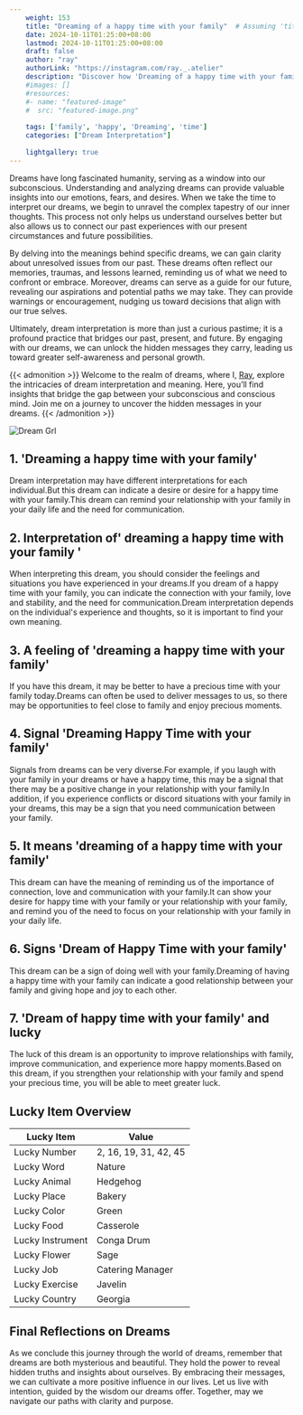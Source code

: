 ```yaml
---
    weight: 153
    title: "Dreaming of a happy time with your family"  # Assuming 'title' column exists
    date: 2024-10-11T01:25:00+08:00
    lastmod: 2024-10-11T01:25:00+08:00
    draft: false
    author: "ray"
    authorLink: "https://instagram.com/ray._.atelier"
    description: "Discover how 'Dreaming of a happy time with your family' can interpret your future and uncover its significant meanings in your life."
    #images: []
    #resources:
    #- name: "featured-image"
    #  src: "featured-image.png"
    
    tags: ['family', 'happy', 'Dreaming', 'time']
    categories: ["Dream Interpretation"]
    
    lightgallery: true
---
```

    
Dreams have long fascinated humanity, serving as a window into our subconscious. Understanding and analyzing dreams can provide valuable insights into our emotions, fears, and desires. When we take the time to interpret our dreams, we begin to unravel the complex tapestry of our inner thoughts. This process not only helps us understand ourselves better but also allows us to connect our past experiences with our present circumstances and future possibilities.

By delving into the meanings behind specific dreams, we can gain clarity about unresolved issues from our past. These dreams often reflect our memories, traumas, and lessons learned, reminding us of what we need to confront or embrace. Moreover, dreams can serve as a guide for our future, revealing our aspirations and potential paths we may take. They can provide warnings or encouragement, nudging us toward decisions that align with our true selves.

Ultimately, dream interpretation is more than just a curious pastime; it is a profound practice that bridges our past, present, and future. By engaging with our dreams, we can unlock the hidden messages they carry, leading us toward greater self-awareness and personal growth.

{{< admonition >}}
Welcome to the realm of dreams, where I, [Ray](https://instagram.com/ray._.atelier), explore the intricacies of dream interpretation and meaning. Here, you’ll find insights that bridge the gap between your subconscious and conscious mind. Join me on a journey to uncover the hidden messages in your dreams.
{{< /admonition >}}

![Dream Grl](https://cdn.pixabay.com/photo/2017/11/02/03/35/gothic-2910057_1280.jpg "Dream Grl")

## 1. 'Dreaming a happy time with your family'
Dream interpretation may have different interpretations for each individual.But this dream can indicate a desire or desire for a happy time with your family.This dream can remind your relationship with your family in your daily life and the need for communication.

## 2. Interpretation of' dreaming a happy time with your family '
When interpreting this dream, you should consider the feelings and situations you have experienced in your dreams.If you dream of a happy time with your family, you can indicate the connection with your family, love and stability, and the need for communication.Dream interpretation depends on the individual's experience and thoughts, so it is important to find your own meaning.

## 3. A feeling of 'dreaming a happy time with your family'
If you have this dream, it may be better to have a precious time with your family today.Dreams can often be used to deliver messages to us, so there may be opportunities to feel close to family and enjoy precious moments.

## 4. Signal 'Dreaming Happy Time with your family'
Signals from dreams can be very diverse.For example, if you laugh with your family in your dreams or have a happy time, this may be a signal that there may be a positive change in your relationship with your family.In addition, if you experience conflicts or discord situations with your family in your dreams, this may be a sign that you need communication between your family.

## 5. It means 'dreaming of a happy time with your family'
This dream can have the meaning of reminding us of the importance of connection, love and communication with your family.It can show your desire for happy time with your family or your relationship with your family, and remind you of the need to focus on your relationship with your family in your daily life.

## 6. Signs 'Dream of Happy Time with your family'
This dream can be a sign of doing well with your family.Dreaming of having a happy time with your family can indicate a good relationship between your family and giving hope and joy to each other.

## 7. 'Dream of happy time with your family' and lucky
The luck of this dream is an opportunity to improve relationships with family, improve communication, and experience more happy moments.Based on this dream, if you strengthen your relationship with your family and spend your precious time, you will be able to meet greater luck.

## Lucky Item Overview
| Lucky Item          | Value              |
|---------------|--------------------|
| Lucky Number        | 2, 16, 19, 31, 42, 45  |
| Lucky Word          | Nature |
| Lucky Animal        | Hedgehog |
| Lucky Place         | Bakery     |
| Lucky Color         | Green     |
| Lucky Food          | Casserole      |
| Lucky Instrument    | Conga Drum |
| Lucky Flower        | Sage    |
| Lucky Job           | Catering Manager       |
| Lucky Exercise      | Javelin  |
| Lucky Country       | Georgia    |


##  Final Reflections on Dreams

As we conclude this journey through the world of dreams, remember that dreams are both mysterious and beautiful. They hold the power to reveal hidden truths and insights about ourselves. By embracing their messages, we can cultivate a more positive influence in our lives. Let us live with intention, guided by the wisdom our dreams offer. Together, may we navigate our paths with clarity and purpose.
